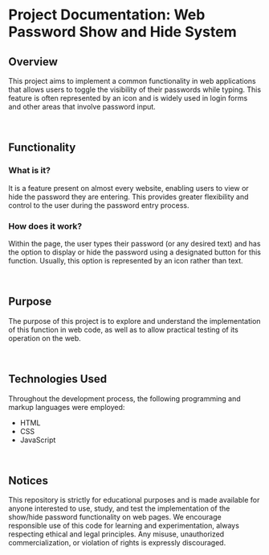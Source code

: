 # Project Documentation: Web Password Show and Hide System

## Overview

This project aims to implement a common functionality in web applications that allows users to toggle the visibility of their passwords while typing. This feature is often represented by an icon and is widely used in login forms and other areas that involve password input.

<br/>

## Functionality

### What is it?

It is a feature present on almost every website, enabling users to view or hide the password they are entering. This provides greater flexibility and control to the user during the password entry process.

### How does it work?

Within the page, the user types their password (or any desired text) and has the option to display or hide the password using a designated button for this function. Usually, this option is represented by an icon rather than text.

<br/>

## Purpose

The purpose of this project is to explore and understand the implementation of this function in web code, as well as to allow practical testing of its operation on the web.

<br/>

## Technologies Used

Throughout the development process, the following programming and markup languages were employed:

-   HTML
-   CSS
-   JavaScript

<br/>

## Notices

This repository is strictly for educational purposes and is made available for anyone interested to use, study, and test the implementation of the show/hide password functionality on web pages. We encourage responsible use of this code for learning and experimentation, always respecting ethical and legal principles. Any misuse, unauthorized commercialization, or violation of rights is expressly discouraged.





